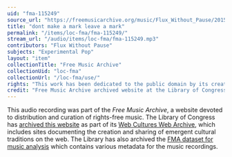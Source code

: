 ```yaml
---
uid: "fma-115249"
source_url: "https://freemusicarchive.org/music/Flux_Without_Pause/2015021275957958/dont_make_a_mark_leave_a_mark"
title: "dont make a mark leave a mark"
permalink: "/items/loc-fma/fma-115249/"
stream_url: "/audio/items/loc-fma/fma-115249.mp3"
contributors: "Flux Without Pause"
subjects: "Experimental Pop"
layout: "item"
collectionTitle: "Free Music Archive"
collectionUid: "loc-fma"
collectionUrl: "/loc-fma/use/"
rights: "This work has been dedicated to the public domain by its creator, thus is free to use and reuse without restriction. You can copy, modify, distribute and perform the work, even for commercial purposes, all without asking permission. Attribution is recommended but not required."
credit: "Free Music Archive archived website at the Library of Congress, Web Archives Division."
---
```


This audio recording was part of the _Free Music Archive_, a website devoted to distribution and curation of rights-free music. The Library of Congress has [archived this website](https://www.loc.gov/item/lcwaN0026492/) as part of its [Web Cultures Web Archive](https://www.loc.gov/collections/web-cultures-web-archive/about-this-collection/), which includes sites documenting the creation and sharing of emergent cultural traditions on the web. The Library has also archived the [FMA dataset for music analysis](https://catalog.loc.gov/vwebv/search?searchCode=LCCN&searchArg=2018655052&searchType=1&permalink=y) which contains various metadata for the music recordings.